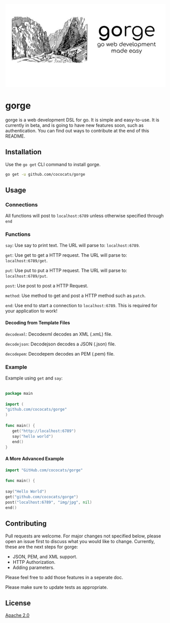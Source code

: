 ![gorge](gorge.jpg)

# gorge

gorge is a web development DSL for go. It is simple and easy-to-use. It is currently in beta, and is going to have new features soon, such as authentication. You can find out ways to contribute at the end of this README.

## Installation

Use the `go get` CLI command to install gorge.

```bash
go get -u github.com/cococats/gorge
```

## Usage

### Connections

All functions will post to `localhost:6789` unless otherwise specified through `end`

### Functions

`say`: Use say to print text. The URL will parse to: `localhost:6789`.

`get`: Use get to get a HTTP request. The URL will parse to: `localhost:6789/get`.

`put`: Use put to put a HTTP request. The URL will parse to: `localhost:6789/put`.

`post`: Use post to post a HTTP Request.

`method`: Use method to get and post a HTTP method such as `patch`.

`end`: Use end to start a connection to `localhost:6789`. This is required for your application to work!

#### Decoding from Template Files

`decodexml`: Decodexml decodes an XML (.xmL) file.

`decodejson`: Decodejson decodes a JSON (.json) file.

`decodepem`: Decodepem decodes an PEM (.pem) file.
 

### Example

Example using `get` and `say`:

```go

package main

import (
"github.com/cococats/gorge"
)

func main() {
   get("http://localhost:6789")
   say("hello world")
   end()
}

```

#### A More Advanced Example

```go
import "GitHub.com/cococats/gorge"

func main() {

say("Hello World")
get("github.com/cococats/gorge")
post("localhost:6789", "img/jpg", nil)
end()
```

## Contributing
Pull requests are welcome. For major changes not specified below, please open an issue first to discuss what you would like to change. Currently, these are the next steps for gorge:

- JSON, PEM, and XML support.
- HTTP Authorization.
- Adding parameters.

Please feel free to add those features in a seperate doc. 

Please make sure to update tests as appropriate.

## License
[Apache 2.0](https://choosealicense.com/licenses/apache-2.0/)

